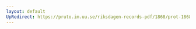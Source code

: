 ```yaml
---
layout: default
UpRedirect: https://pruto.im.uu.se/riksdagen-records-pdf/1868/prot-1868--fk--430/prot-1868--fk--430_025.pdf
---
```

